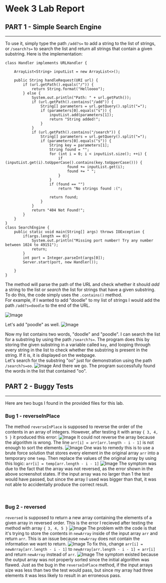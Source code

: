 # Week 3 Lab Report

## **PART 1** - Simple Search Engine
---
To use it, simply type the path `/add?s=` to add a string to the list of strings, or `/search?s=` to search the list and return all strings that contain a given substring.
Here is the implementation:
```
class Handler implements URLHandler {

    ArrayList<String> inputList = new ArrayList<>();

    public String handleRequest(URI url) {
        if (url.getPath().equals("/")) {
            return String.format("Helloooo");
        } else {
            System.out.println("Path: " + url.getPath());
            if (url.getPath().contains("/add")) {
                String[] parameters = url.getQuery().split("=");
                if (parameters[0].equals("s")) {
                    inputList.add(parameters[1]);
                    return "String added!";
                }
            }
            if (url.getPath().contains("/search")) {
                String[] parameters = url.getQuery().split("=");
                if (parameters[0].equals("s")) {
                    String key = parameters[1];
                    String found = "";
                    for (int i = 0; i < inputList.size(); ++i) {
                        if (inputList.get(i).toUpperCase().contains(key.toUpperCase())) {
                            found += inputList.get(i);
                            found += " ";
                        }
                    }
                    if (found == "")
                        return "No strings found :(";

                    return found;
                }
            }
            return "404 Not Found!";
        }
    }
}
class SearchEngine {
    public static void main(String[] args) throws IOException {
        if(args.length == 0){
            System.out.println("Missing port number! Try any number between 1024 to 49151");
            return;
        }
        int port = Integer.parseInt(args[0]);
        Server.start(port, new Handler());
        
    }
}
```
The method will parse the path of the URL and check whether it should *add* a string to the list or *search* the list for strings that have a given substring. To do this, the code simply uses the `.contains()` method.
</br>
For example, if I wanted to add "doodle" to my list of strings I would add the path `/add?s=doodle` to the end of the URL.

![Image](screenshots/lab3/add1.png)

Let's add "poodle" as well.
![Image](screenshots/lab3/add2.png)

Now my list contains two words, "doodle" and "poodle". I can search the list for a substring by using the path `/search?s=`. The program does this by storing the given substring in a variable called `key`, and looping through every string in the list to check whether the substring is present in the string. If it is, it is displayed on the webpage.
</br>
Let's search for the substring "oo" just for demonstration using the path `/search?s=oo`.
![Image](screenshots/lab3/search1.png)
And there we go. The program successfully found the words in the list that contained "oo".

## **PART 2** - Buggy Tests
---
Here are two bugs I found in the provided files for this lab.

</b>

### **Bug 1** - reverseInPlace

The method `reverseInPlace` is supposed to reverse the order of the contents in an array of integers. However, after testing it with array `{ 3, 4, 5 }` it produced this error:
![Image](screenshots/lab3/symptom1.png)
It could not reverse the array because the algorithm is wrong. The line `arr[i] = arr[arr.length - i - 1]` is not enough to sort the elements.
![Image](screenshots/lab3/bug1.png)
One was to remedy this is to use a brute force solution that stores every element in the original array `arr` into a temporary one `temp`. Then replace the values of the original array by using this logic: `arr[i] = temp[arr.length - i - 1]`
![Image](screenshots/lab3/solution1.png)
The symptom was due to the fact that the array was not reversed, as the error shown in the above screenshot states. If the input array was no larger than 1 the test would have passed, but since the array I used was bigger than that, it was not able to accidentally produce the correct result. 

</br>

### **Bug 2** - reversed
`reversed` is supposed to return a new array containing the elements of a given array in reversed order.  This is the error I recieved after testing the method with array `{ 3, 4, 5 }` 
![Image](screenshots/lab3/symptom2.png)
The problem with the code is that it's trying to store the contents in `newArray` inside of the input array `arr` and return `arr`. This is an issue because `newArray` does not contain the information we want to return.
![Image](screenshots/lab3/bug2.png)
To fix this, change `arr[i] = newArray[arr.length - i - 1]` to `newArray[arr.length - i - 1] = arr[i]` and return `newArray` instead of `arr`.
![Image](screenshots/lab3/solution2.png)
The symptom existed because the output array was not properly sorted since the initial algorithm was flawed. Just as the bug in the `reverseInPlace` method, if the input arrays size was less than two the test would pass, but since my array had three elements it was less likely to result in an erroneous pass.